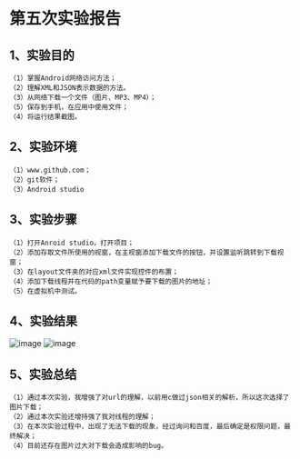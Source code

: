 # 第五次实验报告
## 1、实验目的
    （1）掌握Android网络访问方法；
    （2）理解XML和JSON表示数据的方法。
    （3）从网络下载一个文件（图片、MP3、MP4）；
    （5）保存到手机，在应用中使用文件；
    （4）将运行结果截图。

## 2、实验环境
    （1）www.github.com；
    （2）git软件；
    （3）Android studio
    
## 3、实验步骤
    （1）打开Anroid studio，打开项目；
    （2）添加存取文件所使用的视窗，在主视窗添加下载文件的按钮，并设置监听跳转到下载视窗；
    （3）在layout文件夹的对应xml文件实现控件的布置；
    （4）添加下载线程并在代码的path变量赋予要下载的图片的地址；
    （5）在虚拟机中测试。
## 4、实验结果
![image](https://github.com/luoweihao752/android-labs-2018/blob/master/soft1606081301325/jietu/10.png)
![image](https://github.com/luoweihao752/android-labs-2018/blob/master/soft1606081301325/jietu/11.png)

## 5、实验总结
    （1）通过本次实验，我增强了对url的理解，以前用c做过json相关的解析，所以这次选择了图片下载；
    （2）通过本次实验还增持强了我对线程的理解；
    （3）在本次实验过程中，出现了无法下载的现象，经过询问和百度，最后确定是权限问题，最终解决；
    （4）目前还存在图片过大对下载会造成影响的bug。
